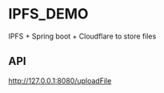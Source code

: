 # IPFS_DEMO
IPFS + Spring boot + Cloudflare to store files

## API

http://127.0.0.1:8080/uploadFile
